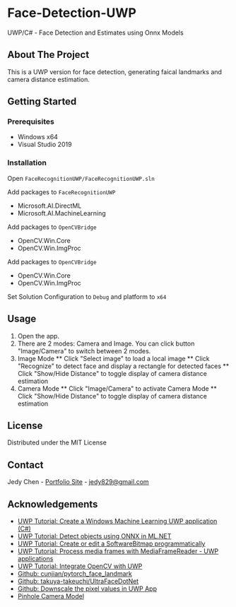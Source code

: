 # Face-Detection-UWP
 UWP/C# - Face Detection and Estimates using Onnx Models

<!-- ABOUT THE PROJECT -->
## About The Project
This is a UWP version for face detection, generating faical landmarks and camera distance estimation.

<!-- GETTING STARTED -->
## Getting Started

### Prerequisites

* Windows x64
* Visual Studio 2019

### Installation

Open `FaceRecognitionUWP/FaceRecognitionUWP.sln`

Add packages to `FaceRecognitionUWP`
* Microsoft.AI.DirectML
* Microsoft.AI.MachineLearning

Add packages to `OpenCVBridge`
* OpenCV.Win.Core
* OpenCV.Win.ImgProc

Add packages to `OpenCVBridge`
* OpenCV.Win.Core
* OpenCV.Win.ImgProc

Set Solution Configuration to `Debug` and platform to `x64`

<!-- USAGE EXAMPLES -->
## Usage

1. Open the app.
2. There are 2 modes: Camera and Image. You can click button "Image/Camera" to switch between 2 modes.
3. Image Mode
** Click "Select image" to load a local image
** Click "Recognize" to detect face and display a rectangle for detected faces
** Click "Show/Hide Distance" to toggle display of camera distance estimation
4. Camera Mode
** Click "Image/Camera" to activate Camera Mode
** Click "Show/Hide Distance" to toggle display of camera distance estimation

<!-- LICENSE -->
## License

Distributed under the MIT License

<!-- CONTACT -->
## Contact

Jedy Chen - [Portfolio Site](https://jedychen.com/) - jedy829@gmail.com

<!-- ACKNOWLEDGEMENTS -->
## Acknowledgements
* [UWP Tutorial: Create a Windows Machine Learning UWP application (C#)](https://docs.microsoft.com/en-us/windows/ai/windows-ml/get-started-uwp)
* [UWP Tutorial: Detect objects using ONNX in ML.NET](https://docs.microsoft.com/en-us/dotnet/machine-learning/tutorials/object-detection-onnx#use-the-model-for-scoring)
* [UWP Tutorial: Create or edit a SoftwareBitmap programmatically](https://docs.microsoft.com/en-us/windows/uwp/audio-video-camera/imaging#create-or-edit-a-softwarebitmap-programmatically)
* [UWP Tutorial: Process media frames with MediaFrameReader - UWP applications](https://docs.microsoft.com/en-us/windows/uwp/audio-video-camera/process-media-frames-with-mediaframereader)
* [UWP Tutorial: Integrate OpenCV with UWP](https://docs.microsoft.com/en-us/windows/uwp/audio-video-camera/process-software-bitmaps-with-opencv)
* [Github: cunjian/pytorch_face_landmark](https://github.com/cunjian/pytorch_face_landmark)
* [Github: takuya-takeuchi/UltraFaceDotNet](https://github.com/takuya-takeuchi/UltraFaceDotNet)
* [Github: Downscale the pixel values in UWP App](https://github.com/Microsoft/Windows-Machine-Learning/issues/22)
* [Pinhole Camera Model](https://en.wikipedia.org/wiki/Pinhole_camera_model)
